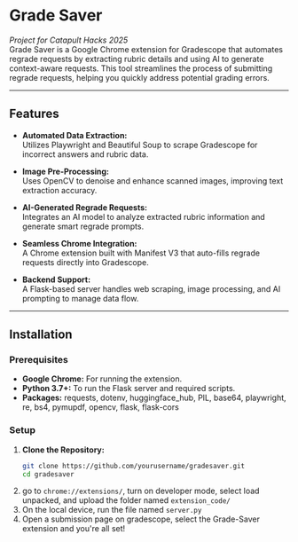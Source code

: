 # Grade Saver
*Project for Catapult Hacks 2025* <br>
Grade Saver is a Google Chrome extension for Gradescope that automates regrade requests by extracting rubric details and using AI to generate context-aware requests. This tool streamlines the process of submitting regrade requests, helping you quickly address potential grading errors.

---

## Features

- **Automated Data Extraction:**  
  Utilizes Playwright and Beautiful Soup to scrape Gradescope for incorrect answers and rubric data.

- **Image Pre-Processing:**  
  Uses OpenCV to denoise and enhance scanned images, improving text extraction accuracy.

- **AI-Generated Regrade Requests:**  
  Integrates an AI model to analyze extracted rubric information and generate smart regrade prompts.

- **Seamless Chrome Integration:**  
  A Chrome extension built with Manifest V3 that auto-fills regrade requests directly into Gradescope.

- **Backend Support:**  
  A Flask-based server handles web scraping, image processing, and AI prompting to manage data flow.

---

## Installation

### Prerequisites

- **Google Chrome:** For running the extension.
- **Python 3.7+:** To run the Flask server and required scripts.
- **Packages:** requests, dotenv, huggingface_hub, PIL, base64, playwright, re, bs4, pymupdf, opencv, flask, flask-cors

### Setup

1. **Clone the Repository:**
   ```bash
   git clone https://github.com/yourusername/gradesaver.git
   cd gradesaver
   ```
2. go to ```chrome://extensions/```, turn on developer mode, select load unpacked, and upload the folder named ```extension_code/```
3. On the local device, run the file named ```server.py```
4. Open a submission page on gradescope, select the Grade-Saver extension and you're all set!
